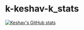 # k-keshav-k_stats
[![Keshav's GitHub stats](https://github-readme-stats.vercel.app/api?username=k-keshav-k)](https://github.com/anuraghazra/github-readme-stats)
